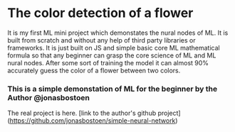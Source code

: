 # The color detection of a flower  

It is my first ML mini project which demonstates the nural nodes of ML. It is built from scratch and without any help of third party libraries or frameworks. It is just built on JS and simple basic core ML mathematical formula so that any beginner can grasp the core science of ML and ML nural nodes. After some sort of training the model it can almost 90% accurately guess the color of a flower between two colors. 

### This is a simple demonstation of ML for the beginner by the Author @jonasbostoen

The real project is here. [link to the author's github project] (https://github.com/jonasbostoen/simple-neural-network)
